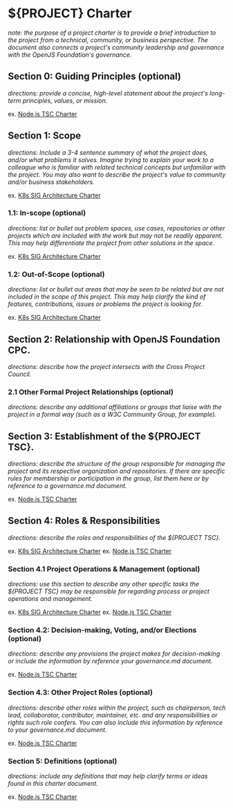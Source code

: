 # ${PROJECT} Charter

_note: the purpose of a project charter is to provide a brief introduction_
_to the project from a technical, community, or business perspective. The_ 
_document also connects a project's community leadership and governance with the_
_OpenJS Foundation's governance._


## Section 0: Guiding Principles (optional)

_directions: provide a concise, high-level statement about_
_the project's long-term principles, values, or mission._

ex. [Node.js TSC Charter](https://github.com/nodejs/TSC/blob/master/TSC-Charter.md#section-1-guiding-principle)

## Section 1: Scope

_directions: Include a 3-4 sentence summary of what the project does,_
_and/or what problems it solves. Imagine trying to explain your work_
_to a colleague who is familiar with related technical concepts but unfamiliar_
_with the project. You may also want to describe the project's value to community_
_and/or business stakeholders._

ex. [K8s SIG Architecture Charter](https://github.com/kubernetes/community/blob/master/sig-architecture/charter.md#scope)

### 1.1: In-scope (optional)

_directions: list or bullet out problem spaces, use cases, repositories_
_or other projects which are included with the work but may not be readily_
_apparent. This may help differentiate the project from other solutions in the_
_space._

ex. [K8s SIG Architecture Charter](https://github.com/kubernetes/community/blob/master/sig-architecture/charter.md#in-scope)

### 1.2: Out-of-Scope (optional)

_directions: list or bullet out areas that may be seen to be related but are_
_not included in the scope of this project. This may help clarify the kind of_
_features, contributions, issues or problems the project is looking for._

ex. [K8s SIG Architecture Charter](https://github.com/kubernetes/community/blob/master/sig-architecture/charter.md#out-of-scope)

## Section 2: Relationship with OpenJS Foundation CPC.

_directions: describe how the project intersects with the Cross Project_
_Council._ 

### 2.1 Other Formal Project Relationships (optional)

_directions: describe any additional affiliations or groups that liaise with_
_the project in a formal way (such as a W3C Community Group, for example)._ 

## Section 3: Establishment of the ${PROJECT TSC}.

_directions: describe the structure of the group responsible for managing_
_the project and its respective organization and repositories. If there are_
_specific rules for membership or participation in the group, list them here or_
_by reference to a governance.md document._

ex. [Node.js TSC Charter](https://github.com/nodejs/TSC/blob/master/TSC-Charter.md#section-3-establishment-of-the-tsc)

## Section 4: Roles & Responsibilities 

_directions: describe the roles and responsibilities of the ${PROJECT TSC}._

ex. [K8s SIG Architecture Charter](https://github.com/kubernetes/community/blob/master/sig-architecture/charter.md#roles-and-organization-management)
ex. [Node.js TSC Charter](https://github.com/nodejs/TSC/blob/master/TSC-Charter.md#section-4-responsibilities-of-the-tsc)

### Section 4.1 Project Operations & Management (optional)

_directions: use this section to describe any other specific tasks the_
_${PROJECT TSC} may be responsible for regarding process or project_
_operations and management._

ex. [K8s SIG Architecture Charter](https://github.com/kubernetes/community/blob/master/sig-architecture/charter.md#roles-and-organization-management)
ex. [Node.js TSC Charter](https://github.com/nodejs/TSC/blob/master/TSC-Charter.md#section-5-nodejs-project-operations)

### Section 4.2: Decision-making, Voting, and/or Elections (optional)

_directions: describe any provisions the project makes for decision-making_
_or include the information by reference your governance.md document._

ex. [Node.js TSC Charter](https://github.com/nodejs/TSC/blob/master/TSC-Charter.md#section-6-elections)

### Section 4.3: Other Project Roles (optional)

_directions: describe other roles within the project, such as chairperson,_
_tech lead, collaborator, contributor, maintainer, etc. and any responsibilities or_
_rights such role confers. You can also include this information by_
_reference to your governance.md document._

ex. [Node.js TSC Charter](https://github.com/nodejs/TSC/blob/master/TSC-Charter.md#section-8-project-roles)

### Section 5: Definitions (optional)

_directions: include any definitions that may help clarify terms or ideas found_
_in this charter document._

ex. [Node.js TSC Charter](https://github.com/nodejs/TSC/blob/master/TSC-Charter.md#section-9-definitions)
